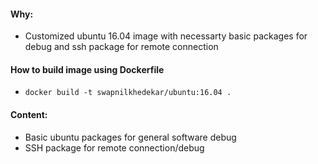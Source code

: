 #### Why:
* Customized ubuntu 16.04 image with necessarty basic packages for debug and ssh package for remote connection

#### How to build image using Dockerfile
* `docker build -t swapnilkhedekar/ubuntu:16.04 .`

#### Content:
* Basic ubuntu packages for general software debug
* SSH package for remote connection/debug
